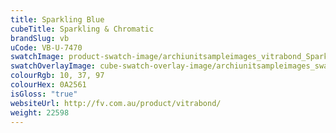 ```yaml
---
title: Sparkling Blue
cubeTitle: Sparkling & Chromatic
brandSlug: vb
uCode: VB-U-7470
swatchImage: product-swatch-image/archiunitsampleimages_vitrabond_Sparkling_Blue.jpg
swatchOverlayImage: cube-swatch-overlay-image/archiunitsampleimages_swatch-overlay_vitrabond.png
colourRgb: 10, 37, 97
colourHex: 0A2561
isGloss: "true"
websiteUrl: http://fv.com.au/product/vitrabond/
weight: 22598
---
```

